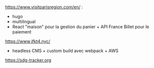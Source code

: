https://www.visitparisregion.com/en/ : 
- hugo
- multilingual
- React "maison" pour la gestion du panier + API France Billet pour le paiement


https://www.jfkt4.nyc/
- headless CMS + custom build avec webpack + AWS

https://sdg-tracker.org